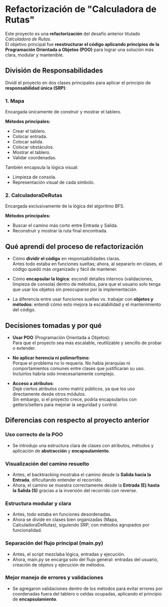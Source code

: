 # Refactorización de "Calculadora de Rutas"

Este proyecto es una **refactorización** del desafío anterior titulado *Calculadora de Rutas*.  
El objetivo principal fue **reestructurar el código aplicando principios de la Programación Orientada a Objetos (POO)** para lograr una solución más clara, modular y mantenible.


## División de Responsabilidades

Dividí el proyecto en dos clases principales para aplicar el principio de **responsabilidad única (SRP)**:

### 1. Mapa
Encargada únicamente de construir y mostrar el tablero.

**Métodos principales:**
- Crear el tablero.
- Colocar entrada.
- Colocar salida.
- Colocar obstáculos.
- Mostrar el tablero.
- Validar coordenadas.

También encapsula la lógica visual:
- Limpieza de consola.
- Representación visual de cada símbolo.

### 2. CalculadoraDeRutas
Encargada exclusivamente de la lógica del algoritmo BFS.

**Métodos principales:**
- Buscar el camino más corto entre Entrada y Salida.
- Reconstruir y mostrar la ruta final encontrada.


## Qué aprendí del proceso de refactorización

- Cómo **dividir el código** en responsabilidades claras.  
  Antes todo estaba en funciones sueltas; ahora, al separarlo en clases, el código quedó más organizado y fácil de mantener.

- Cómo **encapsular la lógica**: escondí detalles internos (validaciones, limpieza de consola) dentro de métodos, para que el usuario solo tenga que usar los objetos sin preocuparse por la implementación.

- La diferencia entre usar funciones sueltas vs. trabajar con **objetos y métodos**: entendí cómo esto mejora la escalabilidad y el mantenimiento del código.


## Decisiones tomadas y por qué

- **Usar POO** (Programación Orientada a Objetos):  
  Para que el proyecto sea más escalable, reutilizable y sencillo de probar o extender.

- **No aplicar herencia ni polimorfismo**:  
  Porque el problema no lo requería. No había jerarquías ni comportamientos comunes entre clases que justificaran su uso. Incluirlos habría sido innecesariamente complejo.

- **Acceso a atributos**:  
  Dejé ciertos atributos como matriz públicos, ya que los uso directamente desde otros módulos.  
  Sin embargo, si el proyecto crece, podría encapsularlos con getters/setters para mejorar la seguridad y control.


## Diferencias con respecto al proyecto anterior

### Uso correcto de la POO
- Se introdujo una estructura clara de clases con atributos, métodos y aplicación de **abstracción** y **encapsulamiento**.

### Visualización del camino resuelto
- Antes, el backtracking mostraba el camino desde la **Salida hacia la Entrada**, dificultando entender el recorrido.
- Ahora, el camino se muestra correctamente desde la **Entrada (E) hasta la Salida (S)** gracias a la inversión del recorrido con reverse.

### Estructura modular y clara
- Antes, todo estaba en funciones desordenadas.
- Ahora se divide en clases bien organizadas (Mapa, CalculadoraDeRutas), siguiendo SRP, con métodos agrupados por funcionalidad.

### Separación del flujo principal (main.py)
- Antes, el script mezclaba lógica, entradas y ejecución.
- Ahora, main.py se encarga solo del flujo general: entradas del usuario, creación de objetos y ejecución de métodos.

### Mejor manejo de errores y validaciones
- Se agregaron validaciones dentro de los métodos para evitar errores por coordenadas fuera del tablero o celdas ocupadas, aplicando el principio de **encapsulamiento**.

